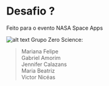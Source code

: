 # Desafio ?
Feito para o evento NASA Space Apps


![alt text](https://i.imgur.com/JufGEbs.jpg)
Grupo Zero Science:
>Mariana Felipe\
Gabriel Amorim\
Jennifer Calazans\
Maria Beatriz\
Victor Nicéas
